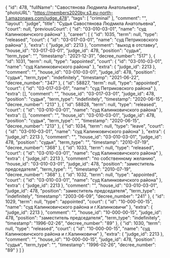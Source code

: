 {
    "id": 478,
    "fullName": "Савостянова Людмила Анатольевна",
    "photoURL": "https://members2020by.s3.eu-north-1.amazonaws.com/judge_478",
    "tags": [
        "criminal"
    ],
    "comment": "",
    "layout": "judge",
    "title": "Судья Савостянова Людмила Анатольевна",
    "court": null,
    "previousCourt": {
        "id": "03-010-03-01",
        "name": "суд Калинковичского района"
    },
    "career": [
        {
            "id": 1035,
            "term": null,
            "type": "released",
            "court": {
                "id": "03-017-03-01",
                "name": "суд Петриковского района"
            },
            "extra": {
                "judge_id": 2213
            },
            "comment": "выход в отставку",
            "house_id": "03-017-03-01",
            "judge_id": 478,
            "position": "судья",
            "term_type": "",
            "timestamp": "2021-12-31",
            "decree_number": "517"
        },
        {
            "id": 1031,
            "term": null,
            "type": "appointed",
            "court": {
                "id": "03-010-03-01",
                "name": "суд Калинковичского района"
            },
            "extra": {
                "judge_id": 2213
            },
            "comment": "",
            "house_id": "03-010-03-01",
            "judge_id": 478,
            "position": "судья",
            "term_type": "indefinitely",
            "timestamp": "2021-06-22",
            "decree_number": "347"
        },
        {
            "id": 58827,
            "term": null,
            "type": "appointed",
            "court": {
                "id": "03-017-03-01",
                "name": "суд Петриковского района"
            },
            "extra": [],
            "comment": "",
            "house_id": "03-017-03-01",
            "judge_id": 478,
            "position": "судья",
            "term_type": "indefinitely",
            "timestamp": "2020-06-15",
            "decree_number": "213"
        },
        {
            "id": 58828,
            "term": null,
            "type": "released",
            "court": {
                "id": "03-010-03-01",
                "name": "суд Калинковичского района"
            },
            "extra": [],
            "comment": "",
            "house_id": "03-010-03-01",
            "judge_id": 478,
            "position": "судья",
            "term_type": "",
            "timestamp": "2020-06-15",
            "decree_number": "213"
        },
        {
            "id": 1034,
            "term": null,
            "type": "leave",
            "court": {
                "id": "03-010-03-01",
                "name": "суд Калинковичского района"
            },
            "extra": {
                "judge_id": 2213
            },
            "comment": "",
            "house_id": "03-010-03-01",
            "judge_id": 478,
            "position": "судья",
            "term_type": "",
            "timestamp": "2010-07-19",
            "decree_number": "368"
        },
        {
            "id": 1033,
            "term": null,
            "type": "released",
            "court": {
                "id": "03-010-03-01",
                "name": "суд Калинковичского района"
            },
            "extra": {
                "judge_id": 2213
            },
            "comment": "по собственному желанию",
            "house_id": "03-010-03-01",
            "judge_id": 478,
            "position": "заместитель председателя",
            "term_type": "",
            "timestamp": "2010-07-19",
            "decree_number": "368"
        },
        {
            "id": 1032,
            "term": null,
            "type": "appointed",
            "court": {
                "id": "03-010-03-01",
                "name": "суд Калинковичского района"
            },
            "extra": {
                "judge_id": 2213
            },
            "comment": "",
            "house_id": "03-010-03-01",
            "judge_id": 478,
            "position": "заместитель председателя",
            "term_type": "indefinitely",
            "timestamp": "2003-06-09",
            "decree_number": "241"
        },
        {
            "id": 1029,
            "term": null,
            "type": "appointed",
            "court": {
                "id": "10-000-00-15",
                "name": "суд Калинковичского района и г.Калинковичи"
            },
            "extra": {
                "judge_id": 2213
            },
            "comment": "",
            "house_id": "10-000-00-15",
            "judge_id": 478,
            "position": "заместитель председателя",
            "term_type": "indefinitely",
            "timestamp": "1996-02-26",
            "decree_number": "89"
        },
        {
            "id": 1030,
            "term": null,
            "type": "released",
            "court": {
                "id": "10-000-00-15",
                "name": "суд Калинковичского района и г.Калинковичи"
            },
            "extra": {
                "judge_id": 2213
            },
            "comment": "",
            "house_id": "10-000-00-15",
            "judge_id": 478,
            "position": "судья",
            "term_type": "",
            "timestamp": "1996-02-26",
            "decree_number": "89"
        }
    ]
}